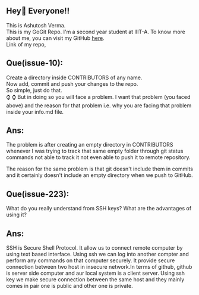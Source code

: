 ## Hey👋 Everyone!!
This is Ashutosh Verma. <br>
This is my GoGit Repo. I'm a second year student at IIIT-A.
To know more about me, you can visit my GitHub <a href = "https://github.com/ashutosh3027">here</a>. <br>
Link of my repo, <a href="https://github.com/ashutosh3027/first-time-Go_git"></a>

## Que(issue-10):
Create a directory inside CONTRIBUTORS of any name. <br>
Now add, commit and push your changes to the repo.<br>
So simple, just do that.<br>
⌚
⌚
But in doing so you will face a problem.
I want that problem (you faced above) and the reason for that problem i.e. why you are facing that problem inside your info.md file.

## Ans:
The problem is after creating an empty directory in CONTRIBUTORS whenever I was trying to track that same empty folder through git status commands not able to track it not even able to push it to remote repository.

The reason for the same problem is that git doesn't include them in commits and it certainly doesn't include an empty directory when we push to GitHub.


## Que(issue-223):
What do you really understand from SSH keys? What are the advantages of using it?

## Ans:

SSH is Secure Shell Protocol. It allow us to connect remote computer by using text based interface. Using ssh we can log into another compter and perform any commands on that computer securely. It provide secure connection between two host in insecure network.In terms of github, github is server side computer and aur local system is a client server. Using ssh key we make secure connection between the same host and they mainly comes in pair one is public and other one is private.


